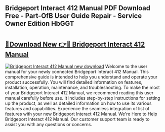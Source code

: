 ## Bridgeport Interact 412 Manual PDF Download Free - Part-OfB User Guide Repair - Service Owner Edition HbGGT

# <h2><a href="http://bc8346.oget.top/?id=Bridgeport+Interact+412+Manual">🔗Download New 👉🔴 Bridgeport Interact 412 Manual</a></h2>

[![Bridgeport Interact 412 Manual new download](https://i.imgur.com/5g1atiW.png)](http://bc8346.oget.top/?id=Bridgeport+Interact+412+Manual)
Welcome to the user manual for your newly connected Bridgeport Interact 412 Manual. This comprehensive guide is intended to help you understand and operate your product successfully. You will find detailed information on features, installation, operation, maintenance, and troubleshooting. To make the most of your Bridgeport Interact 412 Manual, we recommend reading this user manual carefully before use. It includes step-by-step instructions for setting up the product, as well as detailed information on how to use its various features and capabilities. Experience the seamless integration of list of features with your new Bridgeport Interact 412 Manual. We're Here to Help Bridgeport Interact 412 Manual. Our customer support team is ready to assist you with any questions or concerns.
